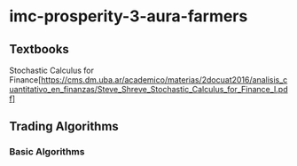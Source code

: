 # imc-prosperity-3-aura-farmers

## Textbooks

Stochastic Calculus for Finance[https://cms.dm.uba.ar/academico/materias/2docuat2016/analisis_cuantitativo_en_finanzas/Steve_Shreve_Stochastic_Calculus_for_Finance_I.pdf]



## Trading Algorithms

### Basic Algorithms

